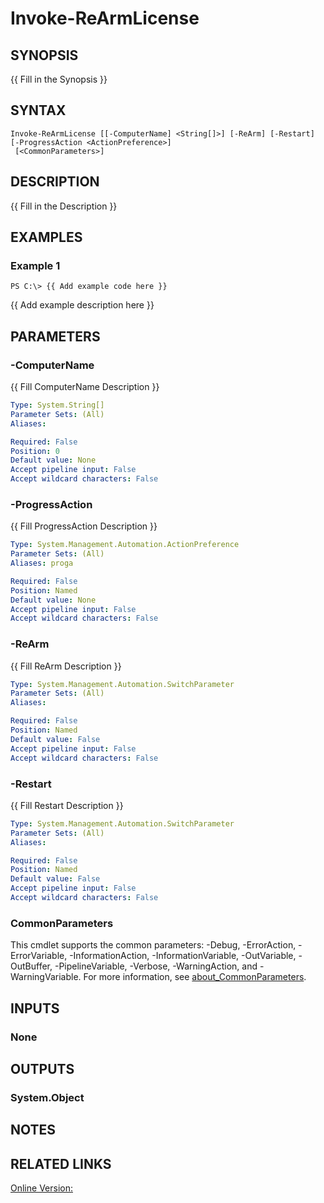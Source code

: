 ﻿---
external help file: WozTools-help.xml
Module Name: WozTools
online version: https://github.com/Woznet/WozTools/blob/main/docs/Invoke-ReArmLicense.md
schema: 2.0.0
---

# Invoke-ReArmLicense

## SYNOPSIS
{{ Fill in the Synopsis }}

## SYNTAX

```
Invoke-ReArmLicense [[-ComputerName] <String[]>] [-ReArm] [-Restart] [-ProgressAction <ActionPreference>]
 [<CommonParameters>]
```

## DESCRIPTION
{{ Fill in the Description }}

## EXAMPLES

### Example 1
```
PS C:\> {{ Add example code here }}
```

{{ Add example description here }}

## PARAMETERS

### -ComputerName
{{ Fill ComputerName Description }}

```yaml
Type: System.String[]
Parameter Sets: (All)
Aliases:

Required: False
Position: 0
Default value: None
Accept pipeline input: False
Accept wildcard characters: False
```

### -ProgressAction
{{ Fill ProgressAction Description }}

```yaml
Type: System.Management.Automation.ActionPreference
Parameter Sets: (All)
Aliases: proga

Required: False
Position: Named
Default value: None
Accept pipeline input: False
Accept wildcard characters: False
```

### -ReArm
{{ Fill ReArm Description }}

```yaml
Type: System.Management.Automation.SwitchParameter
Parameter Sets: (All)
Aliases:

Required: False
Position: Named
Default value: False
Accept pipeline input: False
Accept wildcard characters: False
```

### -Restart
{{ Fill Restart Description }}

```yaml
Type: System.Management.Automation.SwitchParameter
Parameter Sets: (All)
Aliases:

Required: False
Position: Named
Default value: False
Accept pipeline input: False
Accept wildcard characters: False
```

### CommonParameters
This cmdlet supports the common parameters: -Debug, -ErrorAction, -ErrorVariable, -InformationAction, -InformationVariable, -OutVariable, -OutBuffer, -PipelineVariable, -Verbose, -WarningAction, and -WarningVariable. For more information, see [about_CommonParameters](http://go.microsoft.com/fwlink/?LinkID=113216).

## INPUTS

### None
## OUTPUTS

### System.Object
## NOTES

## RELATED LINKS

[Online Version:](https://docs.microsoft.com/en-us/powershell/scripting/windows-powershell/ise/the-windows-powershell-ise?view=powershell-7.1)

